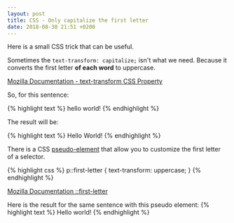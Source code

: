 ```yaml
---
layout: post
title: CSS - Only capitalize the first letter
date: 2018-08-30 21:51 +0200
---
```


Here is a small CSS trick that can be useful.

Sometimes the `text-transform: capitalize;` isn't what we need. Because it converts the first letter **of each word** to uppercase.

[Mozilla Documentation - text-transform CSS Property](https://developer.mozilla.org/en-US/docs/Web/CSS/text-transform)

So, for this sentence:

{% highlight text %}
hello world!
{% endhighlight %}

The result will be:

{% highlight text %}
Hello World!
{% endhighlight %}

There is a CSS [pseudo-element](https://developer.mozilla.org/en-US/docs/Web/CSS/Pseudo-elements) that allow you to customize the first letter of a selector.

{% highlight css %}
p::first-letter {
  text-transform: uppercase;
}
{% endhighlight %}

[Mozilla Documentation ::first-letter](https://developer.mozilla.org/en-US/docs/Web/CSS/::first-letter)

Here is the result for the same sentence with this pseudo element:
{% highlight text %}
Hello world!
{% endhighlight %}
